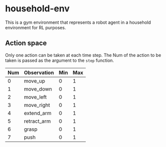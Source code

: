 # household-env
This is a gym environment that represents a robot agent in a household environment for RL purposes.

## Action space

Only one action can be taken at each time step. The Num of the action to be taken is passed as the argument to the
 `step` function.

Num   | Observation                |  Min   |  Max 
------|----------------------------|--------|-------
0     | move_up                    |  0     |  1    
1     | move_down                  |  0     |  1    
2     | move_left                  |  0     |  1    
3     | move_right                 |  0     |  1    
4     | extend_arm                 |  0     |  1    
5     | retract_arm                |  0     |  1    
6     | grasp                      |  0     |  1    
7     | push                       |  0     |  1    
